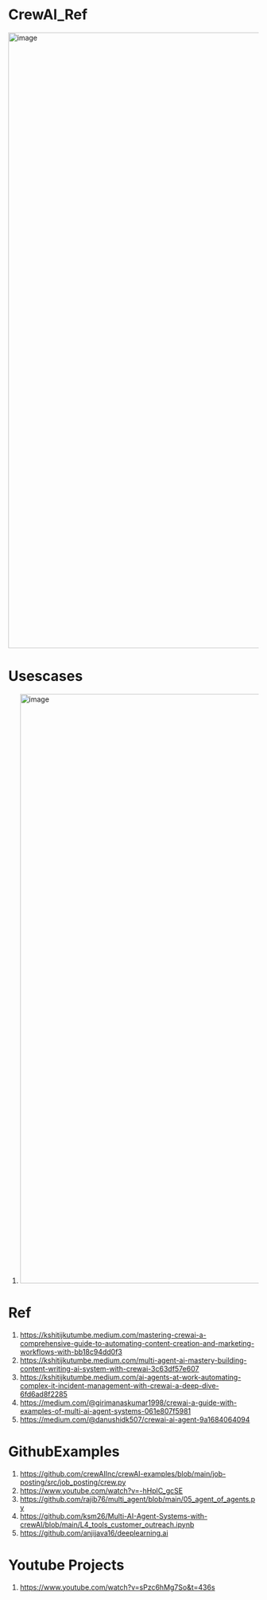 # CrewAI_Ref

<img width="1237" alt="image" src="https://github.com/user-attachments/assets/942658d1-7f00-4bfd-950d-8fd5a2210741">


# Usescases
1. <img width="1184" alt="image" src="https://github.com/user-attachments/assets/1de9f64e-e16d-48b0-b4ef-8418859e54bc">


 # Ref
1. https://kshitijkutumbe.medium.com/mastering-crewai-a-comprehensive-guide-to-automating-content-creation-and-marketing-workflows-with-bb18c94dd0f3
2. https://kshitijkutumbe.medium.com/multi-agent-ai-mastery-building-content-writing-ai-system-with-crewai-3c63df57e607
3. https://kshitijkutumbe.medium.com/ai-agents-at-work-automating-complex-it-incident-management-with-crewai-a-deep-dive-6fd6ad8f2285
4. https://medium.com/@girimanaskumar1998/crewai-a-guide-with-examples-of-multi-ai-agent-systems-061e807f5981
5. https://medium.com/@danushidk507/crewai-ai-agent-9a1684064094


# GithubExamples
1. https://github.com/crewAIInc/crewAI-examples/blob/main/job-posting/src/job_posting/crew.py
2. https://www.youtube.com/watch?v=-hHplC_gcSE
3. https://github.com/rajib76/multi_agent/blob/main/05_agent_of_agents.py
4. https://github.com/ksm26/Multi-AI-Agent-Systems-with-crewAI/blob/main/L4_tools_customer_outreach.ipynb
5. https://github.com/anjijava16/deeplearning.ai

# Youtube Projects
1. https://www.youtube.com/watch?v=sPzc6hMg7So&t=436s
